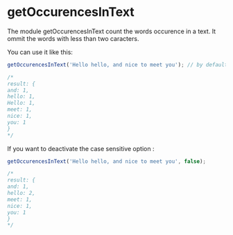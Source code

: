 # getOccurencesInText
The module getOccurencesInText count the words occurence in a text. It ommit the words with less than two caracters.

You can use it like this: 
```js
getOccurencesInText('Hello hello, and nice to meet you'); // by default the function is case sensitive

/* 
result: {
and: 1,
hello: 1,
Hello: 1,
meet: 1,
nice: 1,
you: 1
}
*/
```
If you want to deactivate the case sensitive option :
```js
getOccurencesInText('Hello hello, and nice to meet you', false);

/* 
result: {
and: 1,
hello: 2,
meet: 1,
nice: 1,
you: 1
}
*/
```
